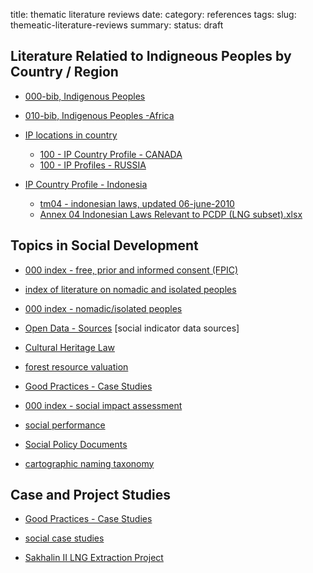title: thematic literature reviews
date: 
category: references
tags: 
slug: themeatic-literature-reviews
summary: 
status: draft

## Literature Relatied to Indigneous Peoples by Country / Region 


* [000-bib, Indigenous Peoples](https://docs.google.com/spreadsheet/ccc?key=0AvCbKDJqtSI7dHhWbkJfRGRCQmlxaDc2d3E2R1pjRVE)
- [010-bib, Indigenous Peoples -Africa](https://docs.google.com/spreadsheets/d/1uDPIbtEiB1ZeLdLxxpgHRIwPYx67YKn7-yCLCOZ6Ncg/edit?usp=sharing)

* [IP locations in country](https://docs.google.com/spreadsheets/d/1N_EzgzlBV_EiakIAH3wbH84LORPLfJhCEh6MZkPkEvQ/edit#gid=0)
    - [100 - IP Country Profile - CANADA](https://docs.google.com/spreadsheets/d/146u6qzy9Z_cFp-PGjvMcl_PjGtrd4EXcPTKBedcpS-I/edit#gid=6)
    - [100 - IP Profiles - RUSSIA](https://docs.google.com/spreadsheets/d/1T-67U8l-IUcAI90fVeLIUHofIwWFznoR77uPeT_aiXs/edit#gid=0)


* [IP Country Profile - Indonesia](https://docs.google.com/spreadsheets/d/1VmSCB3slFDplzdM5Fb0PvgDRd8vnXzq1AJZndyGAe0E/edit#gid=0)
    - [tm04 - indonesian laws, updated 06-june-2010](https://docs.google.com/spreadsheets/d/18c08gslNGpFAyaVMzL-g87vmquMW09qqYi9GrTri9DU/edit#gid=0)
    - [Annex 04 Indonesian Laws Relevant to PCDP (LNG subset).xlsx](https://docs.google.com/spreadsheets/d/1uGlOsOFTpWeLXp25MAi5IexiKnTT4fh8pz-lj5ljNho/edit#gid=1705918973)


  
## Topics in Social Development

* [000 index - free, prior and informed consent (FPIC)](https://docs.google.com/spreadsheets/d/1UEYvinfewTT_KU9bWxyap7rKf6b_Qpt2GocQMNIY43E/edit#gid=1)

* [index of literature on nomadic and isolated peoples](https://docs.google.com/spreadsheet/ccc?key=0AikJp8py0FJbdFNvQ2stSmVULVBPSElha2JjTjJiakE#gid=0)
* [000 index - nomadic/isolated peoples](https://docs.google.com/spreadsheet/ccc?key=0AikJp8py0FJbdFNvQ2stSmVULVBPSElha2JjTjJiakE#gid=0)

* [Open Data - Sources](https://docs.google.com/spreadsheets/d/1QPBN_OfIzD8cZNEHGb9yaIv61KvUXhx93aOdEuxQ8xE/edit#gid=0) [social indicator data sources]


* [Cultural Heritage Law](https://docs.google.com/spreadsheets/d/1DT2AEa_UCf1EpqDB3_OGeK6s8SgVJObLyDlB6cWxj2w/edit#gid=0)


* [forest resource valuation](https://docs.google.com/spreadsheets/d/1BK6DamjnmV09MSvChgpDabMYF-WF9oMj88In2bXGQh0/edit#gid=0)

* [Good Practices - Case Studies](https://docs.google.com/spreadsheet/ccc?key=0AikJp8py0FJbdEx2aXVQWVdTZDFoQmVFcXoxakhhRWc#gid=0)

* [000 index - social impact assessment](https://docs.google.com/spreadsheets/d/1ifjlffRyJdlXAKgnyMplE2eOxOEvTJDKLc-iTORmAfk/edit#gid=1)

* [social performance](https://docs.google.com/spreadsheets/d/1itfD10NztWsHooNbOVcwUys3VxlAnMiD2mnM7N3-3sI/edit#gid=0)

* [Social Policy Documents](https://docs.google.com/spreadsheets/d/1yExrtIz0qAc9IOXCd6OSsQHWDd89Y2p22hvIqN12N9o/edit#gid=0)

* [cartographic naming taxonomy](https://docs.google.com/spreadsheets/d/1Pa_Bkvpmge26GiGJFOJnTLIxRaYD7pF42C1xqEpsbqE/edit#gid=0)

## Case and Project Studies

* [Good Practices - Case Studies](https://docs.google.com/spreadsheet/ccc?key=0AikJp8py0FJbdEx2aXVQWVdTZDFoQmVFcXoxakhhRWc#gid=0)
* [social case studies](https://docs.google.com/spreadsheets/d/1tUujxdHwzbd9fPa_QyMB2j_yUewG3xVjizQNxtg4YBQ/edit#gid=0)

* [Sakhalin II LNG Extraction Project](https://docs.google.com/spreadsheets/d/1Rr1VLCBq5XWjpdj5hBfZErqXrM-tfIVj2-IQvJslYRg/edit#gid=0)

